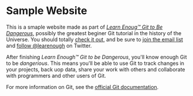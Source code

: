 # Sample Website

This is a smaple website made as part of [*Learn Enoug™ Git to Be Dangerous*](http://learnenough.com/git-tutorial), possibly the greatest beginer Git tutorial in the history of the Universe. You should totally [check it out](http://learnenough.com/git-tutorial), and be sure to [join
the email list](http://learnenough.com/#email_list) and [follow @learenough](http://twitter.com/learnenough) on Twitter.

After finishing *Learn Enough™ Git to be Dangerous*, you'll know enough Git to be *dangerious*. This means you'll be able to use Git to track changes in your projects, back uop data, share your work with others and collaborate with programmers and other users of Git.

For more information on Git, see the
[official Git documentation](https://git-scm.com/).